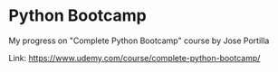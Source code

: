 # Python Bootcamp
My progress on "Complete Python Bootcamp" course by Jose Portilla

Link: https://www.udemy.com/course/complete-python-bootcamp/
